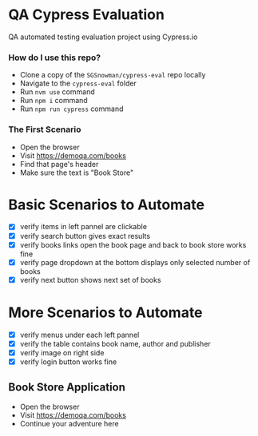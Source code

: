# QA Cypress Evaluation
QA automated testing evaluation project using Cypress.io

### How do I use this repo?

- Clone a copy of the `SGSnowman/cypress-eval` repo locally
- Navigate to the `cypress-eval` folder
- Run `nvm use` command
- Run `npm i` command
- Run `npm run cypress` command

### The First Scenario

- Open the browser
- Visit https://demoqa.com/books
- Find that page's header
- Make sure the text is "Book Store"

# Basic Scenarios to Automate
- [X]  verify items in left pannel are clickable
- [X]  verify search button gives exact results
- [X]  verify books links open the book page and back to book store works fine
- [X]  verify page dropdown at the bottom displays only selected number of books
- [X]  verify next button shows next set of books

# More Scenarios to Automate
- [X]  verify menus under each left pannel
- [X]  verify the table contains book name, author and publisher
- [X]  verify image on right side
- [X]  verify login button works fine

## Book Store Application

- Open the browser
- Visit https://demoqa.com/books
- Continue your adventure here






